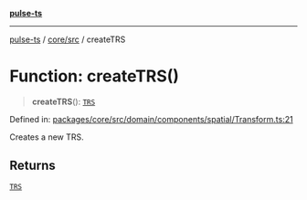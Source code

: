 [**pulse-ts**](../../../README.md)

***

[pulse-ts](../../../README.md) / [core/src](../README.md) / createTRS

# Function: createTRS()

> **createTRS**(): [`TRS`](../interfaces/TRS.md)

Defined in: [packages/core/src/domain/components/spatial/Transform.ts:21](https://github.com/jlehett/pulse-ts/blob/d786433c7cb88fe7c30a7029f46dff58815931cc/packages/core/src/domain/components/spatial/Transform.ts#L21)

Creates a new TRS.

## Returns

[`TRS`](../interfaces/TRS.md)
